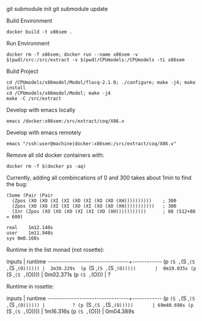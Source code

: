 git submodule init
git submodule update

Build Environment

    docker build -t x86sem .

Run Environment
    
    docker rm -f x86sem; docker run --name x86sem -v $(pwd)/src:/src/extract -v $(pwd)/CPUmodels:/CPUmodels -ti x86sem

Build Project

    cd /CPUmodels/x86model/Model/flocq-2.1.0; ./configure; make -j4; make install
    cd /CPUmodels/x86model/Model; make -j4
    make -C /src/extract

Develop with emacs locally

    emacs /docker:x86sem:/src/extract/coq/X86.v

Develop with emacs remotely

    emacs "/ssh:user@machine|docker:x86sem:/src/extract/coq/X86.v"

Remove all old docker containers with:

    docker rm -f $(docker ps -aq)


Currently, adding all combincations of 0 and 300 takes about 1min to find the
bug:

    (Some (Pair (Pair 
      (Zpos (XO (XO (XI (XI (XO (XI (XO (XO (XH))))))))))    ; 300
      (Zpos (XO (XO (XI (XI (XO (XI (XO (XO (XH)))))))))))   ; 300
      (Inr (Zpos (XO (XO (XO (XI (XI (XO (XH)))))))))))      ; 88 (512+88 = 600)

    real    1m12.140s
    user    1m11.948s
    sys 0m0.168s


Runtime in the list monad (not rosette):

inputs                           |  runtime
---------------------------------+------------
(p `(S ,`(S ,`(S ,`(S ,`(O)))))) |  2m39.229s 
(p `(S ,`(S ,`(S ,`(O)))))       |  0m19.035s
(p `(S ,`(S ,`(O))))             |  0m02.371s
(p `(S ,`(O)))                   |          ?

Runtime in rosette:

inputs                           |  runtime
---------------------------------+------------
(p `(S ,`(S ,`(S ,`(S ,`(O)))))) |          ?
(p `(S ,`(S ,`(S ,`(O)))))       | 69m40.698s
(p `(S ,`(S ,`(O))))             |  1m16.316s
(p `(S ,`(O)))                   |  0m04.389s

